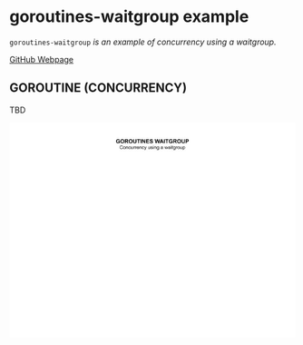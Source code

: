 # goroutines-waitgroup example

`goroutines-waitgroup`  _is an example of
concurrency using a waitgroup._

[GitHub Webpage](https://jeffdecola.github.io/my-go-examples/)

## GOROUTINE (CONCURRENCY)

TBD

![IMAGE - goroutines-waitgroup - IMAGE](../../docs/pics/goroutines-waitgroup.jpg)
